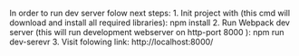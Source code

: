 In order to run dev server folow next steps:
    1. Init project with (this cmd will download and install all required libraries):
        npm install
    2. Run Webpack dev server (this will run development webserver on http-port 8000 ):
        npm run dev-serevr
    3. Visit folowing link:
    	http://localhost:8000/
